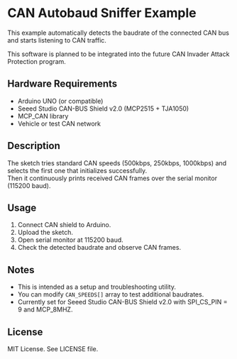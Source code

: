 # CAN Autobaud Sniffer Example

This example automatically detects the baudrate of the connected CAN bus and starts listening to CAN traffic.  

This software is planned to be integrated into the future CAN Invader Attack Protection program.  

## Hardware Requirements

- Arduino UNO (or compatible)
- Seeed Studio CAN-BUS Shield v2.0 (MCP2515 + TJA1050)
- MCP_CAN library
- Vehicle or test CAN network

## Description

The sketch tries standard CAN speeds (500kbps, 250kbps, 1000kbps) and selects the first one that initializes successfully.  
Then it continuously prints received CAN frames over the serial monitor (115200 baud).

## Usage

1. Connect CAN shield to Arduino.
2. Upload the sketch.
3. Open serial monitor at 115200 baud.
4. Check the detected baudrate and observe CAN frames.

## Notes

- This is intended as a setup and troubleshooting utility.
- You can modify `CAN_SPEEDS[]` array to test additional baudrates.
- Currently set for Seeed Studio CAN-BUS Shield v2.0 with SPI_CS_PIN = 9 and MCP_8MHZ.

## License

MIT License. See LICENSE file.

